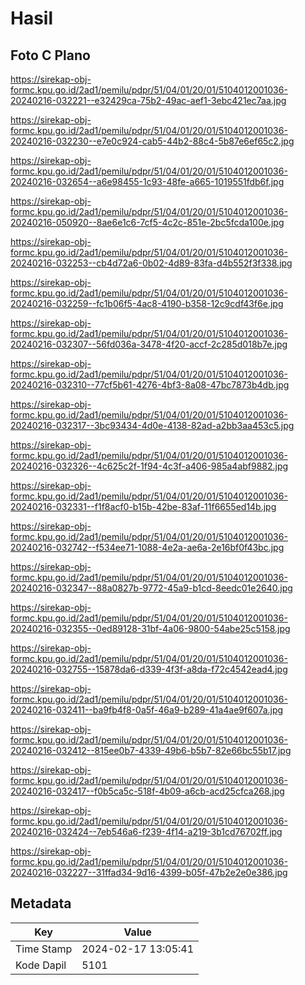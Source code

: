 # Hasil

## Foto C Plano

https://sirekap-obj-formc.kpu.go.id/2ad1/pemilu/pdpr/51/04/01/20/01/5104012001036-20240216-032221--e32429ca-75b2-49ac-aef1-3ebc421ec7aa.jpg

https://sirekap-obj-formc.kpu.go.id/2ad1/pemilu/pdpr/51/04/01/20/01/5104012001036-20240216-032230--e7e0c924-cab5-44b2-88c4-5b87e6ef65c2.jpg

https://sirekap-obj-formc.kpu.go.id/2ad1/pemilu/pdpr/51/04/01/20/01/5104012001036-20240216-032654--a6e98455-1c93-48fe-a665-1019551fdb6f.jpg

https://sirekap-obj-formc.kpu.go.id/2ad1/pemilu/pdpr/51/04/01/20/01/5104012001036-20240216-050920--8ae6e1c6-7cf5-4c2c-851e-2bc5fcda100e.jpg

https://sirekap-obj-formc.kpu.go.id/2ad1/pemilu/pdpr/51/04/01/20/01/5104012001036-20240216-032253--cb4d72a6-0b02-4d89-83fa-d4b552f3f338.jpg

https://sirekap-obj-formc.kpu.go.id/2ad1/pemilu/pdpr/51/04/01/20/01/5104012001036-20240216-032259--fc1b06f5-4ac8-4190-b358-12c9cdf43f6e.jpg

https://sirekap-obj-formc.kpu.go.id/2ad1/pemilu/pdpr/51/04/01/20/01/5104012001036-20240216-032307--56fd036a-3478-4f20-accf-2c285d018b7e.jpg

https://sirekap-obj-formc.kpu.go.id/2ad1/pemilu/pdpr/51/04/01/20/01/5104012001036-20240216-032310--77cf5b61-4276-4bf3-8a08-47bc7873b4db.jpg

https://sirekap-obj-formc.kpu.go.id/2ad1/pemilu/pdpr/51/04/01/20/01/5104012001036-20240216-032317--3bc93434-4d0e-4138-82ad-a2bb3aa453c5.jpg

https://sirekap-obj-formc.kpu.go.id/2ad1/pemilu/pdpr/51/04/01/20/01/5104012001036-20240216-032326--4c625c2f-1f94-4c3f-a406-985a4abf9882.jpg

https://sirekap-obj-formc.kpu.go.id/2ad1/pemilu/pdpr/51/04/01/20/01/5104012001036-20240216-032331--f1f8acf0-b15b-42be-83af-11f6655ed14b.jpg

https://sirekap-obj-formc.kpu.go.id/2ad1/pemilu/pdpr/51/04/01/20/01/5104012001036-20240216-032742--f534ee71-1088-4e2a-ae6a-2e16bf0f43bc.jpg

https://sirekap-obj-formc.kpu.go.id/2ad1/pemilu/pdpr/51/04/01/20/01/5104012001036-20240216-032347--88a0827b-9772-45a9-b1cd-8eedc01e2640.jpg

https://sirekap-obj-formc.kpu.go.id/2ad1/pemilu/pdpr/51/04/01/20/01/5104012001036-20240216-032355--0ed89128-31bf-4a06-9800-54abe25c5158.jpg

https://sirekap-obj-formc.kpu.go.id/2ad1/pemilu/pdpr/51/04/01/20/01/5104012001036-20240216-032755--15878da6-d339-4f3f-a8da-f72c4542ead4.jpg

https://sirekap-obj-formc.kpu.go.id/2ad1/pemilu/pdpr/51/04/01/20/01/5104012001036-20240216-032411--ba9fb4f8-0a5f-46a9-b289-41a4ae9f607a.jpg

https://sirekap-obj-formc.kpu.go.id/2ad1/pemilu/pdpr/51/04/01/20/01/5104012001036-20240216-032412--815ee0b7-4339-49b6-b5b7-82e66bc55b17.jpg

https://sirekap-obj-formc.kpu.go.id/2ad1/pemilu/pdpr/51/04/01/20/01/5104012001036-20240216-032417--f0b5ca5c-518f-4b09-a6cb-acd25cfca268.jpg

https://sirekap-obj-formc.kpu.go.id/2ad1/pemilu/pdpr/51/04/01/20/01/5104012001036-20240216-032424--7eb546a6-f239-4f14-a219-3b1cd76702ff.jpg

https://sirekap-obj-formc.kpu.go.id/2ad1/pemilu/pdpr/51/04/01/20/01/5104012001036-20240216-032227--31ffad34-9d16-4399-b05f-47b2e2e0e386.jpg


## Metadata

| Key        | Value               |
| ---------- | ------------------- |
| Time Stamp | 2024-02-17 13:05:41 |
| Kode Dapil | 5101                |



